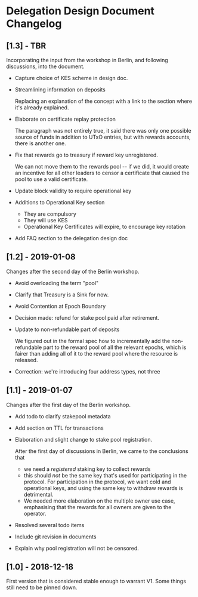 # Delegation Design Document Changelog

## [1.3] - TBR
Incorporating the input from the workshop in Berlin, and following discussions,
into the document.

- Capture choice of KES scheme in design doc.
- Streamlining information on deposits
    
    Replacing an explanation of the concept with a link to the section where it's
    already explained.
- Elaborate on certificate replay protection
    
    The paragraph was not entirely true, it said there was only one possible source
    of funds in addition to UTxO entries, but with rewards accounts, there is
    another one.
- Fix that rewards go to treasury if reward key unregistered.
    
    We can not move them to the rewards pool -- if we did, it would create an
    incentive for all other leaders to censor a certificate that caused the pool to
    use a valid certificate.
- Update block validity to require operational key
- Additions to Operational Key section
    - They are compulsory
    - They will use KES
    - Operational Key Certificates will expire, to encourage key rotation
- Add FAQ section to the delegation design doc

## [1.2] - 2019-01-08
Changes after the second day of the Berlin workshop.

- Avoid overloading the term "pool"
- Clarify that Treasury is a Sink for now.
- Avoid Contention at Epoch Boundary
- Decision made: refund for stake pool paid after retirement.
- Update to non-refundable part of deposits

  We figured out in the formal spec how to incrementally add the non-refundable
  part to the reward pool of all the relevant epochs, which is fairer than
  adding all of it to the reward pool where the resource is released.
- Correction: we're introducing four address types, not three

## [1.1] - 2019-01-07
Changes after the first day of the Berlin workshop.

- Add todo to clarify stakepool metadata
- Add section on TTL for transactions
- Elaboration and slight change to stake pool registration.
    
  After the first day of discussions in Berlin, we came to the conclusions that
    
  - we need a _registered_ staking key to collect rewards
  - this should _not_ be the same key that's used for participating in the
    protocol. For participation in the protocol, we want cold and operational
    keys, and using the same key to withdraw rewards is detrimental.
  - We needed more elaboration on the multiple owner use case, emphasising that
    the rewards for all owners are given to the operator.
- Resolved several todo items
- Include git revision in documents
- Explain why pool registration will not be censored.

## [1.0] - 2018-12-18
First version that is considered stable enough to warrant V1. Some things still
need to be pinned down.
